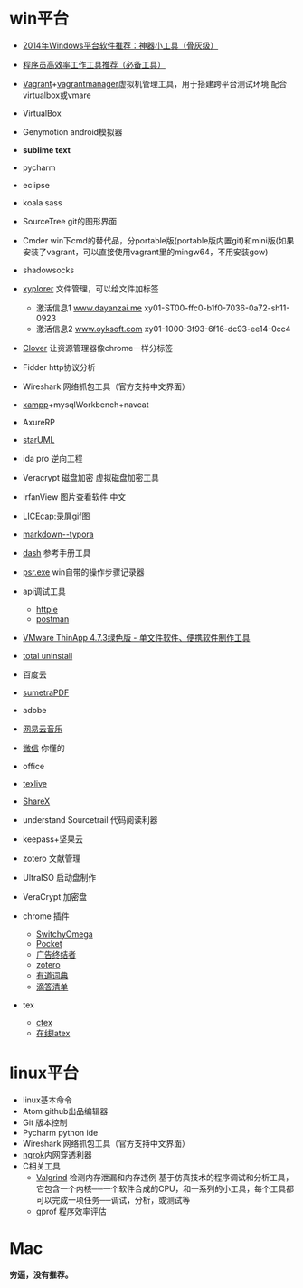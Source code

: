 # win平台

* [2014年Windows平台软件推荐：神器小工具（骨灰级）](http://www.tuicool.com/articles/fy2EnqJ)
* [程序员高效率工作工具推荐（必备工具）](http://m.blog.csdn.net/article/details?id=41697895)
* [Vagrant](https://www.vagrantup.com/)+[vagrantmanager](https://github.com/lanayotech/vagrant-manager-windows/releases)虚拟机管理工具，用于搭建跨平台测试环境 配合virtualbox或vmare
* VirtualBox
* Genymotion android模拟器
* **sublime text**
* pycharm
* eclipse
* koala sass
* SourceTree git的图形界面
* Cmder win下cmd的替代品，分portable版(portable版内置git)和mini版(如果安装了vagrant，可以直接使用vagrant里的mingw64，不用安装gow)
* shadowsocks
* [xyplorer](https://www.xyplorer.com/) 文件管理，可以给文件加标签
	* 激活信息1 www.dayanzai.me xy01-ST00-ffc0-b1f0-7036-0a72-sh11-0923
	* 激活信息2 www.oyksoft.com xy01-1000-3f93-6f16-dc93-ee14-0cc4
* [Clover](http://cn.ejie.me/download) 让资源管理器像chrome一样分标签
* Fidder http协议分析
* Wireshark 网络抓包工具（官方支持中文界面）
* [xampp](https://www.apachefriends.org/download.html)+mysqlWorkbench+navcat
* AxureRP
* [starUML](http://staruml.io/download)
* ida pro 逆向工程
* Veracrypt 磁盘加密 虚拟磁盘加密工具
* IrfanView 图片查看软件 中文
* [LICEcap](http://www.cockos.com/licecap/):录屏gif图
* [markdown--typora](http://www.typora.io/#windows)
* [dash](https://upclinux.github.io/intro/07/docset/) 参考手册工具
* [psr.exe]() win自带的操作步骤记录器
* api调试工具
	* [httpie](https://httpie.org/docs)
	* [postman](https://www.getpostman.com)
* [VMware ThinApp 4.7.3绿色版 - 单文件软件、便携软件制作工具](http://www.portablesoft.org/vmware-thinapp/)
* [total uninstall](http://www.appcgn.com/total-uninstall-pro.html)
* 百度云
* [sumetraPDF](https://www.sumatrapdfreader.org/dl/SumatraPDF-3.1.2-64.zip)
* adobe
* [网易云音乐](https://music.163.com/api/pc/download/latest)
* [微信](http://dldir1.qq.com/weixin/Windows/WeChatSetup.exe) 你懂的
* office
* [texlive](https://github.com/weijianwen/SJTUThesis/wiki/texlive-%E5%AE%89%E8%A3%85%E6%8C%87%E5%8D%97)
* [ShareX](https://github.com/ShareX/ShareX/)
* understand Sourcetrail 代码阅读利器
* keepass+坚果云
* zotero 文献管理
* UltraISO 启动盘制作
* VeraCrypt 加密盘

* chrome 插件
	* [SwitchyOmega](https://github.com/FelisCatus/SwitchyOmega/releases)
	* [Pocket]()
	* [广告终结者]()
	* [zotero]()
	* [有道词典]()
	* [滴答清单]()
* tex
	* [ctex](http://www.ctex.org/)
	* [在线latex](https://cn.sharelatex.com/)

# linux平台

* linux基本命令
* Atom github出品编辑器
* Git 版本控制
* Pycharm python ide
* Wireshark 网络抓包工具（官方支持中文界面）
* [ngrok](http://dorole.com/tag/ngrok/)内网穿透利器
* C相关工具
    * [Valgrind](http://www.cnblogs.com/sunyubo/archive/2010/05/05/2282170.html) 检测内存泄漏和内存违例 基于仿真技术的程序调试和分析工具，它包含一个内核──一个软件合成的CPU，和一系列的小工具，每个工具都可以完成一项任务──调试，分析，或测试等
    * gprof 程序效率评估

# Mac

**穷逼，没有推荐。**
